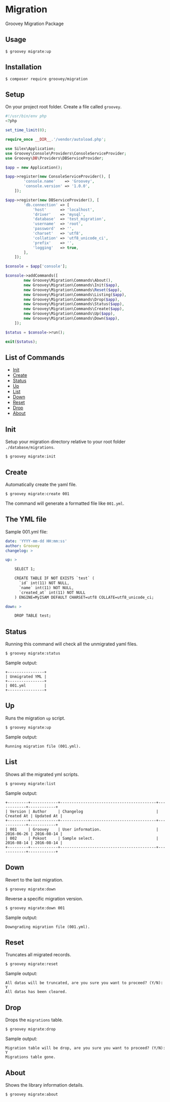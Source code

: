 # Migration

Groovey Migration Package

## Usage

    $ groovey migrate:up

## Installation

    $ composer require groovey/migration


## Setup

On your project root folder. Create a file called `groovey`.

```php
#!/usr/bin/env php
<?php

set_time_limit(0);

require_once __DIR__.'/vendor/autoload.php';

use Silex\Application;
use Groovey\Console\Providers\ConsoleServiceProvider;
use Groovey\DB\Providers\DBServiceProvider;

$app = new Application();

$app->register(new ConsoleServiceProvider(), [
        'console.name'    => 'Groovey',
        'console.version' => '1.0.0',
    ]);

$app->register(new DBServiceProvider(), [
        'db.connection' => [
            'host'      => 'localhost',
            'driver'    => 'mysql',
            'database'  => 'test_migration',
            'username'  => 'root',
            'password'  => '',
            'charset'   => 'utf8',
            'collation' => 'utf8_unicode_ci',
            'prefix'    => '',
            'logging'   => true,
        ],
    ]);

$console = $app['console'];

$console->addCommands([
        new Groovey\Migration\Commands\About(),
        new Groovey\Migration\Commands\Init($app),
        new Groovey\Migration\Commands\Reset($app),
        new Groovey\Migration\Commands\Listing($app),
        new Groovey\Migration\Commands\Drop($app),
        new Groovey\Migration\Commands\Status($app),
        new Groovey\Migration\Commands\Create($app),
        new Groovey\Migration\Commands\Up($app),
        new Groovey\Migration\Commands\Down($app),
    ]);

$status = $console->run();

exit($status);
```

## List of Commands

- [Init](#init)
- [Create](#create)
- [Status](#status)
- [Up](#up)
- [List](#list)
- [Down](#down)
- [Reset](#reset)
- [Drop](#drop)
- [About](#about)

## Init

Setup your migration directory relative to your root folder `./database/migrations`.

    $ groovey migrate:init

## Create

Automatically create the yaml file.

    $ groovey migrate:create 001

The command will generate a formatted file like `001.yml`.

## The YML file

Sample 001.yml file:

```yml
date: 'YYYY-mm-dd HH:mm:ss'
author: Groovey
changelog: >

up: >

    SELECT 1;

    CREATE TABLE IF NOT EXISTS `test` (
      `id` int(11) NOT NULL,
      `name` int(11) NOT NULL,
      `created_at` int(11) NOT NULL
    ) ENGINE=MyISAM DEFAULT CHARSET=utf8 COLLATE=utf8_unicode_ci;

down: >

    DROP TABLE test;
```

## Status

Running this command will check all the unmigrated yaml files.

    $ groovey migrate:status

Sample output:

```text
+----------------+
| Unmigrated YML |
+----------------+
| 001.yml        |
+----------------+
```

## Up

Runs the migration `up` script.

    $ groovey migrate:up


Sample output:

    Running migration file (001.yml).

## List

Shows all the migrated yml scripts.

    $ groovey migrate:list

Sample output:

```text
+---------+------------+------------------------------------------+------------+------------+
| Version | Author     | Changelog                                | Created At | Updated At |
+---------+------------+------------------------------------------+------------+------------+
| 001     | Groovey    | User information.                        | 2016-06-26 | 2016-08-14 |
| 002     | Pokoot     | Sample select.                           | 2016-08-14 | 2016-08-14 |
+---------+------------+------------------------------------------+------------+------------+
```

## Down

Revert to the last migration.

    $ groovey migrate:down

Reverse a specific migration version.

    $ groovey migrate:down 001

Sample output:

    Downgrading migration file (001.yml).

## Reset

Truncates all migrated records.

    $ groovey migrate:reset

Sample output:

    All datas will be truncated, are you sure you want to proceed? (Y/N): Y
    All datas has been cleared.

## Drop

Drops the `migrations` table.

    $ groovey migrate:drop

Sample output:

    Migration table will be drop, are you sure you want to proceed? (Y/N): Y
    Migrations table gone.

## About

Shows the library information details.

    $ groovey migrate:about